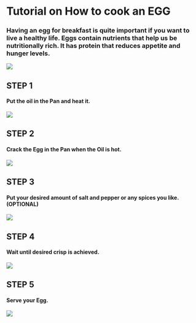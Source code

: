 # Tutorial on How to cook an EGG

###   Having an egg for breakfast is quite important if you want to live a healthy life. Eggs contain nutrients that help us be nutritionally rich. It has protein that reduces appetite and hunger levels.

<img src="https://www.jessicagavin.com/wp-content/uploads/2020/09/how-to-fry-an-egg-3-1200.jpg"/>

## STEP 1
#### Put the oil in the Pan and heat it.

<img src="https://media.istockphoto.com/photos/pouring-eating-oil-in-frying-pan-picture-id186768677?k=20&m=186768677&s=170667a&w=0&h=GWklaWRVODpKlU9NgZ4kJGFMtY0Up7B_Lp1HHz9Jcrg="/>

## STEP 2
#### Crack the Egg in the Pan when the Oil is hot.

<img src="https://media.istockphoto.com/photos/cracking-eggs-into-pan-picture-id1147650688?k=20&m=1147650688&s=170667a&w=0&h=VdPl2WuEjIMbLgJVcLBJB4KAP55skMygxQUcUIA1-iE="/>

## STEP 3
#### Put your desired amount of salt and pepper or any spices you like. (OPTIONAL)

<img src="http://www.simplyscratch.com/wp-content/uploads/2019/08/Best-Fried-Egg-Sandwich-l-SimplyScratch.com-breakfast-sandwich-eggs-cheese-best-4-700x1049.jpg"/>

## STEP 4
#### Wait until desired crisp is achieved. 

<img src="https://iamafoodblog.b-cdn.net/wp-content/uploads/2019/01/how-to-make-crispy-fried-eggs-5714.jpg"/>

## STEP 5
#### Serve your Egg.

<img src="https://weelicious.com/imager/weelicious_com/wp-content/uploads/2015/04/Crispy-Fried-Egg-1_1b74faffbe944b0675f0e20473d3ad34.jpg"/>


